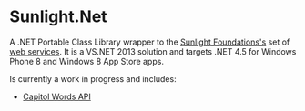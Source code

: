 Sunlight.Net
============

A .NET Portable Class Library wrapper to the [Sunlight Foundations's](http://sunlightfoundation.com/) set of [web services](http://sunlightfoundation.com/api/). It is a VS.NET 2013 solution and targets .NET 4.5 for Windows Phone 8 and Windows 8 App Store apps.

Is currently a work in progress and includes:
- [Capitol Words API](http://sunlightlabs.github.io/Capitol-Words/)
